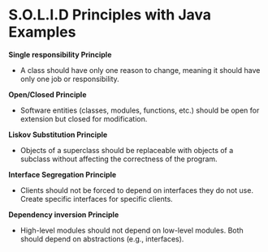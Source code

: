 # S.O.L.I.D Principles with Java Examples

**Single responsibility Principle** 
- A class should have only one reason to change, meaning it should have only one job or responsibility.

**Open/Closed Principle** 
- Software entities (classes, modules, functions, etc.) should be open for extension but closed for modification.

**Liskov Substitution Principle** 
- Objects of a superclass should be replaceable with objects of a subclass without affecting the correctness of the program.

**Interface Segregation Principle** 
- Clients should not be forced to depend on interfaces they do not use. Create specific interfaces for specific clients.

**Dependency inversion Principle** 
- High-level modules should not depend on low-level modules. Both should depend on abstractions (e.g., interfaces).